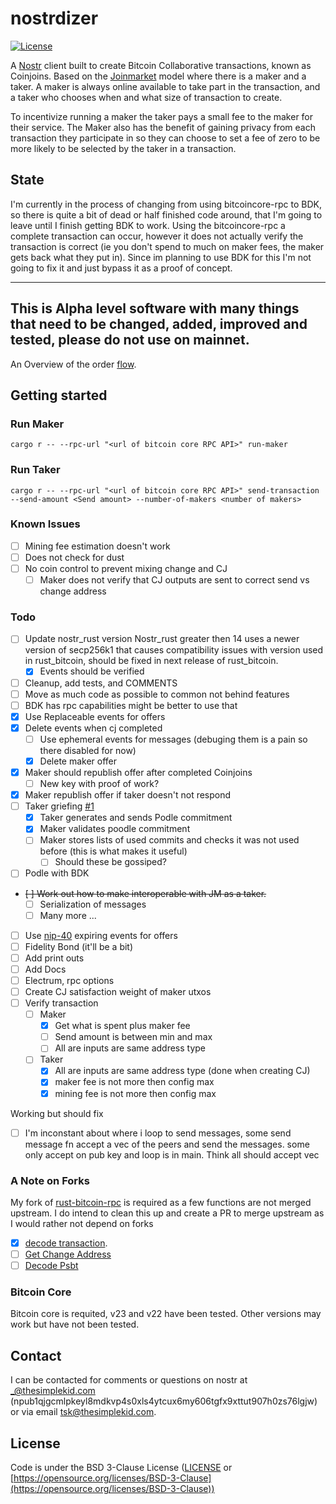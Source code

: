 # nostrdizer

[![License](https://img.shields.io/badge/License-BSD_3--Clause-blue.svg)](LICENSE)

A [Nostr](https://github.com/nostr-protocol/nostr) client built to create Bitcoin Collaborative transactions, known as Coinjoins. 
Based on the [Joinmarket](https://github.com/JoinMarket-Org/joinmarket-clientserver) model where there is a maker and a taker. 
A maker is always online available to take part in the transaction, and a taker who chooses when and what size of transaction to create.

To incentivize running a maker the taker pays a small fee to the maker for their service. The Maker also has the benefit of gaining privacy from each transaction they participate in so they can choose to set a fee of zero to be more likely to be selected by the taker in a transaction. 

## State
I'm currently in the process of changing from using bitcoincore-rpc to BDK, so there is quite a bit of dead or half finished code around, that I'm going to leave until I finish getting BDK to work. Using the bitcoincore-rpc a complete transaction can occur, however it does not actually verify the transaction is correct (ie you don't spend to much on maker fees, the maker gets back what they put in). Since im planning to use BDK for this I'm not going to fix it and just bypass it as a proof of concept.  

---
**This is Alpha level software with many things that need to be changed, added, improved and tested, please do not use on mainnet.**
---

An Overview of the order [flow](./nostrdizer/docs/FLOW.md).

## Getting started

### Run Maker 
```
cargo r -- --rpc-url "<url of bitcoin core RPC API>" run-maker
```
### Run Taker
```
cargo r -- --rpc-url "<url of bitcoin core RPC API>" send-transaction --send-amount <Send amount> --number-of-makers <number of makers>

```

### Known Issues
- [ ] Mining fee estimation doesn't work
- [ ] Does not check for dust
- [ ] No coin control to prevent mixing change and CJ 
    - [ ] Maker does not verify that CJ outputs are sent to correct send vs change address
### Todo
- [ ] Update nostr_rust version
    Nostr_rust greater then 14 uses a newer version of secp256k1 that causes compatibility issues with version used in rust_bitcoin, should be fixed in next release of rust_bitcoin.
    - [x] Events should be verified
- [ ] Cleanup, add tests, and COMMENTS
- [ ] Move as much code as possible to common not behind features
- [ ] BDK has rpc capabilities might be better to use that
- [x] Use Replaceable events for offers
- [x] Delete events when cj completed
    - [ ] Use ephemeral events for messages (debuging them is a pain so there disabled for now)
    - [x] Delete maker offer
- [x] Maker should republish offer after completed Coinjoins
    - [ ] New key with proof of work?
- [x] Maker republish offer if taker doesn't not respond 
- [ ] Taker griefing [#1](https://github.com/thesimplekid/nostrdizer-cli/issues/1)
    - [x] Taker generates and sends Podle commitment
    - [x] Maker validates poodle commitment
    - [ ] Maker stores lists of used commits and checks it was not used before (this is what makes it useful)
        - [ ] Should these be gossiped?
- [ ] Podle with BDK
- ~~[ ] Work out how to make interoperable with JM as a taker.~~
    - [ ] Serialization of messages 
    - [ ] Many more ...
- [ ] Use [nip-40](https://github.com/nostr-protocol/nips/blob/master/40.md) expiring events for offers
- [ ] Fidelity Bond (it'll be a bit)
- [ ] Add print outs 
- [ ] Add Docs
- [ ] Electrum, rpc options 
- [ ] Create CJ satisfaction weight of maker utxos
- [ ] Verify transaction
    - [ ] Maker
        - [x] Get what is spent plus maker fee 
        - [ ] Send amount is between min and max
        - [ ] All are inputs are same address type
    - [ ] Taker
        - [x] All are inputs are same address type (done when creating CJ)
        - [x] maker fee is not more then config max
        - [x] mining fee is not more then config max

Working but should fix
- [ ] I'm inconstant about where i loop to send messages, some send message fn accept a vec of the peers and send the messages. some only accept on pub key and loop is in main.  Think all should accept vec

### A Note on Forks
My fork of [rust-bitcoin-rpc](https://github.com/rust-bitcoin/rust-bitcoincore-rpc) is required as a few functions are not merged upstream. 
I do intend to clean this up and create a PR to merge upstream as I would rather not depend on forks 
- [x] [decode transaction](https://github.com/rust-bitcoin/rust-bitcoincore-rpc/pull/271). 
- [ ] [Get Change Address](https://github.com/rust-bitcoin/rust-bitcoincore-rpc/pull/261)
- [ ] [Decode Psbt](https://github.com/rust-bitcoin/rust-bitcoincore-rpc/pull/269)

### Bitcoin Core
Bitcoin core is requited, v23 and v22 have been tested. Other versions may work but have not been tested.

## Contact
I can be contacted for comments or questions on nostr at _@thesimplekid.com (npub1qjgcmlpkeyl8mdkvp4s0xls4ytcux6my606tgfx9xttut907h0zs76lgjw) or via email tsk@thesimplekid.com.

## License
Code is under the BSD 3-Clause License ([LICENSE](LICENSE) or [https://opensource.org/licenses/BSD-3-Clause](https://opensource.org/licenses/BSD-3-Clause))  

